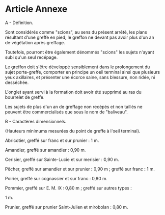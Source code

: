 # Article Annexe

A - Définition.

Sont considérés comme "scions", au sens du présent arrêté, les plans résultant d'une greffe en pied, le greffon ne devant pas avoir plus d'un an de végétation après greffage.

Toutefois, pourront être également dénommés "scions" les sujets n'ayant subi qu'un seul recépage.

Le greffon doit s'être développé sensiblement dans le prolongement du sujet porte-greffe, comporter en principe un oeil terminal ainsi que plusieurs yeux axillaires, et présenter une écorce saine, sans blessure, non ridée, ni desséchée.

L'onglet ayant servi à la formation doit avoir été supprimé au ras du bourrelet de greffe.

Les sujets de plus d'un an de greffage non recépés et non taillés ne peuvent être commercialisés que sous le nom de "baliveau".

B - Caractères dimensionnels.

(Hauteurs minimums mesurées du point de greffe à l'oeil terminal).

Abricotier, greffé sur franc et sur prunier : 1 m.

Amandier, greffé sur amandier : 0,90 m.

Cerisier, greffé sur Sainte-Lucie et sur merisier : 0,90 m.

Pêcher, greffé sur amandier et sur prunier : 0,90 m ; greffé sur franc : 1 m.

Poirier, greffé sur cognassier et sur franc : 0,80 m.

Pommier, greffé sur E. M. IX : 0,80 m ; greffé sur autres types :

1 m.

Prunier, greffé sur prunier Saint-Julien et mirobolan : 0,80 m.
